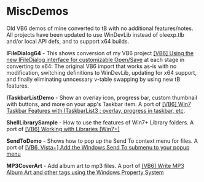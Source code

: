 # MiscDemos
Old VB6 demos of mine converted to tB with no additional features/notes.\
All projects have been updated to use WinDevLib instead of oleexp.tlb and/or local API defs, and to support x64 builds.

**IFileDialog64** - This shows conversion of my VB6 project [[VB6] Using the new IFileDialog interface for customizable Open/Save](https://www.vbforums.com/showthread.php?786031-VB6-Using-the-new-IFileDialog-interface-for-customizable-Open-Save-(TLB-Vista-)) at each stage in converting to x64: The original VB6 import that works as-is with no modification, switching definitions to WinDevLib, updating for x64 support, and finally eliminating unncessary v-table swapping by using new tB features.

**ITaskbarListDemo** - Show an overlay icon, progress bar, custom thumbnail with buttons, and more on your app's Taskbar item. A port of [[VB6] Win7 Taskbar Features with ITaskbarList3 : overlay, progress in taskbar, etc](https://www.vbforums.com/showthread.php?786173).

**ShellLibrarySample** - How to use the features of Win7+ Library folders. A port of [[VB6] Working with Libraries (Win7+)](https://www.vbforums.com/showthread.php?785423)

**SendToDemo** - Shows how to pop up the Send To context menu for files. A port of [[VB6, Vista+] Add the Windows Send To submenu to your popup menu](https://www.vbforums.com/showthread.php?839949-VB6-Vista-Add-the-Windows-Send-To-submenu-to-your-popup-menu)

**MP3CoverArt** - Add album art to mp3 files. A port of [[VB6] Write MP3 Album Art and other tags using the Windows Property System](https://www.vbforums.com/showthread.php?880337-VB6-Write-MP3-Album-Art-and-other-tags-using-the-Windows-Property-System)
